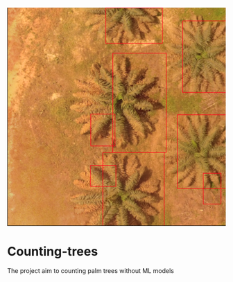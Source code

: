  ![bf Logo](trees.png)


# Counting-trees
The project aim to counting palm trees without ML models 

